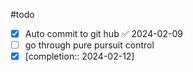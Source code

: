#todo
- [x] Auto commit to git hub ✅ 2024-02-09
- [ ] go through pure pursuit control
- [x]   [completion:: 2024-02-12]
